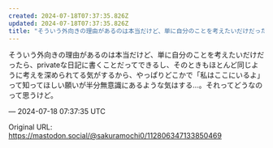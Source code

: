 ```yaml
---
created: 2024-07-18T07:37:35.826Z
updated: 2024-07-18T07:37:35.826Z
title: "そういう外向きの理由があるのは本当だけど、単に自分のことを考えたいだけだったら、privateな日記に書くことだってできるし、そのときもほとんど同じように考えを[...]"
---
```


<p>そういう外向きの理由があるのは本当だけど、単に自分のことを考えたいだけだったら、privateな日記に書くことだってできるし、そのときもほとんど同じように考えを深められてる気がするから、やっぱりどこかで「私はここにいるよ」って知ってほしい願いが半分無意識にあるような気はする…。それってどうなのって思うけど。</p>

&mdash; 2024-07-18 07:37:35 UTC

Original URL: https://mastodon.social/@sakuramochi0/112806347133850469
